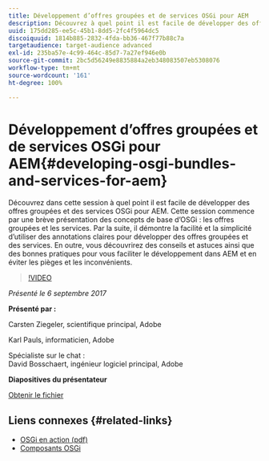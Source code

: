 ```yaml
---
title: Développement d’offres groupées et de services OSGi pour AEM
description: Découvrez à quel point il est facile de développer des offres groupées et des services OSGi pour AEM. Cette session commence par une brève présentation des concepts de base d’OSGi.
uuid: 175dd285-ee5c-45b1-8dd5-2fc4f5964dc5
discoiquuid: 1814b885-2832-4fda-bb36-467f77b88c7a
targetaudience: target-audience advanced
exl-id: 235ba57e-4c99-464c-85d7-7a27ef946e0b
source-git-commit: 2bc5d56249e8835884a2eb348083507eb5308076
workflow-type: tm+mt
source-wordcount: '161'
ht-degree: 100%

---
```


# Développement d’offres groupées et de services OSGi pour AEM{#developing-osgi-bundles-and-services-for-aem}

Découvrez dans cette session à quel point il est facile de développer des offres groupées et des services OSGi pour AEM. Cette session commence par une brève présentation des concepts de base d’OSGi : les offres groupées et les services. Par la suite, il démontre la facilité et la simplicité d’utiliser des annotations claires pour développer des offres groupées et des services. En outre, vous découvrirez des conseils et astuces ainsi que des bonnes pratiques pour vous faciliter le développement dans AEM et en éviter les pièges et les inconvénients.

>[!VIDEO](https://video.tv.adobe.com/v/19654/?quality=9)

*Présenté le 6 septembre 2017*

**Présenté par :**

Carsten Ziegeler, scientifique principal, Adobe

Karl Pauls, informaticien, Adobe

Spécialiste sur le chat :\
David Bosschaert, ingénieur logiciel principal, Adobe

**Diapositives du présentateur**

[Obtenir le fichier](assets/aem-gems-osgi-best-practices-090617.pdf)

## Liens connexes {#related-links}

* [OSGi en action (pdf)](https://manning-content.s3.amazonaws.com/download/9/86fba2b-2ea2-48cc-855d-39e06df49ceb/OSGIiAsamplech1.pdf)
* [Composants OSGi](https://blog.osoco.de/2015/08/osgi-components-simply-simple-part-i/)